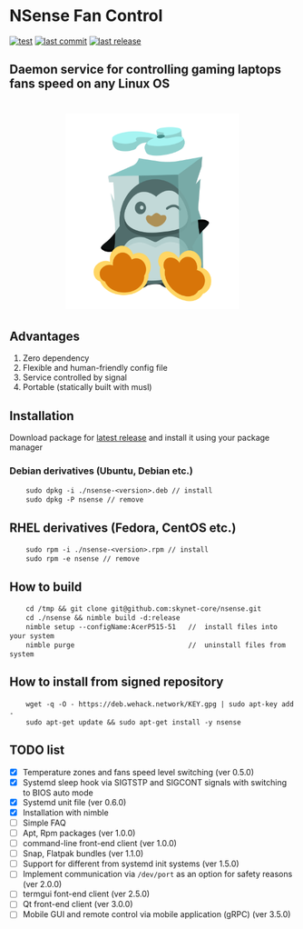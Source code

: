 # NSense Fan Control

[![test](https://img.shields.io/github/workflow/status/skynet-core/nord-sense/test?style=for-the-badge)](https://github.com/skynet-core/nord-sense/actions?query=workflow%3Atest)
[![last commit](https://img.shields.io/github/last-commit/skynet-core/nord-sense?style=for-the-badge)](https://github.com/skynet-core/nord-sense/releases/latest)
[![last release](https://img.shields.io/github/release-date/skynet-core/nord-sense?color=red&logoColor=green&style=for-the-badge)](https://github.com/skynet-core/nord-sense/releases/latest)

## Daemon service for controlling gaming laptops fans speed on any Linux OS

<h1 align="center">
        <img src="./cold.svg" alt="NSense Logo" width="306" height="344"/>
</p>

## Advantages

1. Zero dependency
2. Flexible and human-friendly config file
3. Service controlled by signal
4. Portable (statically built with musl)

## Installation

Download package for [latest release](https://github.com/skynet-core/nsense/releases/latest) and install it using your package manager  

### Debian derivatives (Ubuntu, Debian etc.)

        sudo dpkg -i ./nsense-<version>.deb // install
        sudo dpkg -P nsense // remove

## RHEL derivatives (Fedora, CentOS etc.)

        sudo rpm -i ./nsense-<version>.rpm // install
        sudo rpm -e nsense // remove

## How to build

        cd /tmp && git clone git@github.com:skynet-core/nsense.git
        cd ./nsense && nimble build -d:release
        nimble setup --configName:AcerP515-51   //  install files into your system
        nimble purge                            //  uninstall files from system

## How to install from signed repository

        wget -q -O - https://deb.wehack.network/KEY.gpg | sudo apt-key add -
        sudo apt-get update && sudo apt-get install -y nsense

## TODO list

- [x] Temperature zones and fans speed level switching (ver 0.5.0)
- [x] Systemd sleep hook via SIGTSTP and SIGCONT signals with switching to BIOS auto mode
- [x] Systemd unit file (ver 0.6.0)
- [x] Installation with nimble
- [ ] Simple FAQ 
- [ ] Apt, Rpm packages (ver 1.0.0)
- [ ] command-line front-end client (ver 1.0.0)
- [ ] Snap, Flatpak bundles (ver 1.1.0)
- [ ] Support for different from systemd init systems (ver 1.5.0)
- [ ] Implement communication via `/dev/port` as an option for safety reasons (ver 2.0.0)
- [ ] termgui font-end client (ver 2.5.0)
- [ ] Qt front-end client (ver 3.0.0)
- [ ] Mobile GUI and remote control via mobile application (gRPC) (ver 3.5.0)
